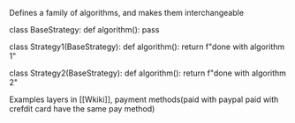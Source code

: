 Defines a family of algorithms, and makes them interchangeable

class BaseStrategy:
	def algorithm():
		pass

class Strategy1(BaseStrategy):
	def algorithm():
		return f"done with algorithm  1"

class Strategy2(BaseStrategy):
	def algorithm():
		return f"done with algorithm  2"

Examples layers in [[Wkiki]], payment methods(paid with paypal paid with crefdit card have the same pay method)